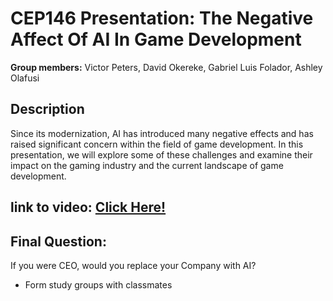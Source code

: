 # CEP146 Presentation: The Negative Affect Of AI In Game Development 

 **Group members:** Victor Peters, David Okereke, Gabriel Luis Folador, Ashley Olafusi

## Description
 Since its modernization, AI has introduced many negative effects and has raised significant concern within the field of game development. In this presentation, we will explore some of these challenges and examine their impact on the gaming industry and the current landscape of game development.

## link to video: [Click Here!](https://youtu.be/MwQVY2rITNM)

## Final Question: 
If you were CEO, would you replace your Company with AI?

- Form study groups with classmates

